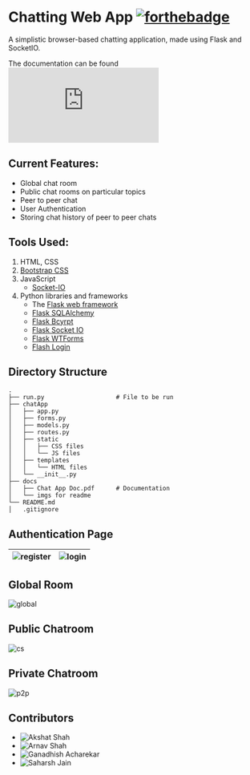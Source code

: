 # Chatting Web App  [![forthebadge](https://forthebadge.com/images/badges/made-with-python.svg)](https://forthebadge.com)  
A simplistic browser-based chatting application, made using Flask and SocketIO.

The documentation can be found ![**here**](https://github.com/saharshleo/chattingApp/blob/master/docs/Chat%20App%20Doc.pdf)

## Current Features:
* Global chat room
* Public chat rooms on particular topics
* Peer to peer chat
* User Authentication
* Storing chat history of peer to peer chats

## Tools Used:
1. HTML, CSS
2. [Bootstrap CSS](https://getbootstrap.com/)
3. JavaScript
    * [Socket-IO](https://socket.io/)
4. Python libraries and frameworks
    * The [Flask web framework](https://flask.palletsprojects.com/en/1.1.x/)
    * [Flask SQLAlchemy](https://flask-sqlalchemy.palletsprojects.com/en/2.x/)
    * [Flask Bcyrpt](https://flask-bcrypt.readthedocs.io/en/latest/)
    * [Flask Socket IO](https://flask-socketio.readthedocs.io/en/latest/)
    * [Flask WTForms](https://flask-wtf.readthedocs.io/en/stable/)
    * [Flash Login](https://flask-login.readthedocs.io/en/latest/)
    
    
## Directory Structure
    .
    ├── run.py                    # File to be run
    ├── chatApp                  
    │   ├── app.py                
    │   ├── forms.py 
    │   ├── models.py 
    │   ├── routes.py 
    │   ├── static                
    │   │   ├── CSS files          
    │   │   └── JS files
    │   ├── templates             
    │   │   └── HTML files
    │   └── __init__.py           
    ├── docs                    
    │   ├── Chat App Doc.pdf      # Documentation
    │   └── imgs for readme       
    └── README.md 
    │   .gitignore


## Authentication Page
|![register](https://github.com/saharshleo/chattingApp/blob/master/docs/register.jpg)|![login](https://github.com/saharshleo/chattingApp/blob/master/docs/login.jpg)|
|:---:|:---:|

## Global Room
![global](https://github.com/saharshleo/chattingApp/blob/master/docs/global-room.jpg)

## Public Chatroom
![cs](https://github.com/saharshleo/chattingApp/blob/master/docs/room1.jpg)

## Private Chatroom
![p2p](https://github.com/saharshleo/chattingApp/blob/master/docs/room2.jpg)

## Contributors
* ![Akshat Shah](https://github.com/akshatshah21)  
* ![Arnav Shah](https://github.com/CaptainArnav)
* ![Ganadhish Acharekar](https://github.com/ganadhish1999)
* ![Saharsh Jain](https://github.com/saharshleo)





